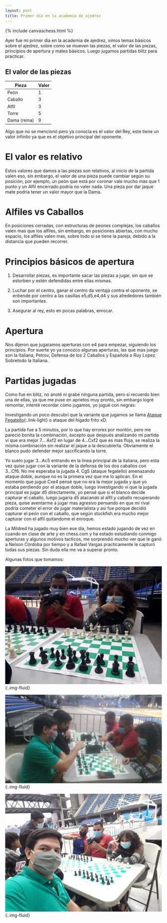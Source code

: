 ```yaml
---
layout: post
title: Primer día en la academia de ajedrez
---
```

{% include canvaschess.html %}

Ayer fue mi primer día en la academia de ajedrez, vimos temas básicos sobre el ajedrez, sobre como se mueven las piezas, el valor de las piezas, principios de apertura y mates básicos. Luego jugamos partidas blitz para practicar.

## El valor de las piezas

| Pieza | Valor |
| --- | --- |
| Peón | 1 |
| Caballo | 3 |
| Alfil | 3 |
| Torre | 5 |
| Dama (reina) | 9 |

Algo que no se mencionó pero ya conocía es el valor del Rey, este tiene un valor infinito ya que es el objetivo principal del oponente.

# El valor es relativo

Estos valores que damos a las piezas son relativos, al inicio de la partida valen eso, sin embargo, el valor de una pieza puede cambiar según su posición, por ejemplo, un peón que está por coronar vale mucho mas que 1 punto y un Alfil encerrado podría no valer nada. Una pieza por dar jaque mate podría tener un valor mayor que la Dama.

# Alfiles vs Caballos

En posiciones cerradas, con estructuras de peones complejas, los caballos valen mas que los alfiles, sin embargo, en posiciones abiertas, con mucho espacio, los alfiles valen mas, sobre todo si se tiene la pareja, debido a la distancia que pueden recorrer.

# Principios básicos de apertura

1. Desarrollar piezas, es importante sacar las piezas a jugar, sin que se estorben y estén defendidas entre ellas mismas.

2. Luchar por el centro, ganar el centro da ventaja contra el oponente, se entiende por centro a las casillas e5,d5,e4,d4 y sus alrededores también son importantes.

3. Asegurar al rey, esto en pocas palabras, enrocar.

# Apertura

Nos dijeron que jugaramos aperturas con e4 para empezar, siguiendo los principios. Por suerte yo ya conozco algunas aperturas, las que mas juego son la Italiana, Petrov, Defensa de los 2 Caballos y Española o Ruy Lopez. Sobretodo la Italiana.

# Partidas jugadas

Como fue en blitz, no anoté ni grabé ninguna partida, pero si recuerdo bien una de ellas, ya que me puse en aprietos muy pronto, sin embargo logré remontar, intenté recordar cómo jugamos, yo jugué con negras:

<script>
    var viewer = new CHESS.PgnViewer({
        pgn_text: '%5BSite%20%22Academia%20Ajedrez%20Alcaldia%20Managua%22%5D%0A%5BDate%20%222021.03.15%22%5D%0A%5BWhite%20%22Oponente%22%5D%0A%5BBlack%20%22Deybis%20Melendez%22%5D%0A%5BResult%20%220-1%22%5D%0A%5BTermination%20%22Oponente%20won%20by%20checkmate%22%5D%0A1.%20e4%20e5%202.%20Nf3%20Nc6%203.%20Bc4%20Nf6%204.%20Ng5%20Nxe4%205.%20Nxf7%20Qf6%206.%20O-O%20Bc5%207.%20Nxh8%20Nxf2%208.%20Qe2%20Ne4%2B%209.%20Kh1%20Ng3%2B%2010.%20hxg3%20Qh6%2B%2011.%20Qh5%2B%20Qxh5%23%200-1',
        piece_set: 'https://s3.amazonaws.com/canvas-chess/pieces/merida'
    });
</script>

Investigando un poco descubrí que la variante que jugamos se llama [Ataque Fegatello](https://es.wikipedia.org/wiki/Defensa_de_los_dos_caballos){:.link-light} o ataque del hígado frito xD.

La partida fue a 5 minutos, por lo que hay errores por montón, pero me pareció bonita la combinación, excepto que después analizando mi partida vi que era mejor 7... Axf2 en lugar de 4...Cxf2 que es mas floja, se realiza la misma combinación sin realizar el jaque a la descubierta. Obviamente el blanco pudo defender mejor sacrificando la torre.

Yo suelo jugar 3...Ac5 entrando en la línea principal de la italiana, pero esta vez quise jugar con la variante de la defensa de los dos caballos con 3...Cf6. No me esperaba la jugada 4. Cg5 (ataque fegatello) amenazando ataque doble, aunque no es la primera vez que me lo aplican. En el momento que jugué Cxe4 pensé que no era la mejor jugada y que yo estaba perdiendo por el ataque doble, luego investigando ví que la jugada principal es jugar d5 directamente, yo pensé que si el blanco decide capturar el caballo, luego jugaría d5 atacando al alfil y caballo recuperando pieza, quise aventarme a jugar mas agresivo pensando en que mi rival podría cometer el error de jugar materialista y así fue porque decidió capturar el peón con el caballo, que según stockfish era mucho mejor capturar con el alfil quitandome el enroque.

La Mildred ha jugado muy bien ese día, hemos estado jugando de vez en cuando en clase de arte y en chess.com y ha estado estudiando conmigo aperturas y algunos motivos tacticos, me sorprendió mucho ver que le ganó a Nelson Córdoba por tiempo y a Rafael Vargas practicamente le capturó todas sus piezas. Sin duda ella me va a superar pronto.

Algunas fotos que tomamos:

![foto 1](/assets/img/academia-ajedrez-dia-1-1.jpeg){:.img-fluid}

![foto 2](/assets/img/academia-ajedrez-dia-1-2.jpeg){:.img-fluid}

![foto 3](/assets/img/academia-ajedrez-dia-1-3.jpeg){:.img-fluid}